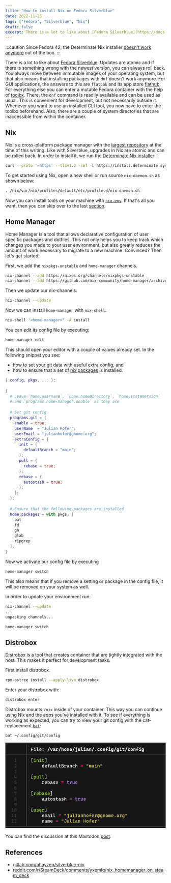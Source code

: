 ```yaml
---
title: "How to install Nix on Fedora Silverblue"
date: 2022-11-25
tags: ["Fedora", "Silverblue", "Nix"]
draft: false
excerpt: There is a lot to like about [Fedora Silverblue](https://docs.fedoraproject.org/en-US/fedora-silverblue/). The base of your operating system is immutable, so you cannot really break your system with updates. However, that also means that installing packages with `dnf` doesn't work anymore. This post is about how to install Nix, which allows you to install CLI tools without modifying your base system.
---
```


:::caution
Since Fedora 42, the Determinate Nix installer [doesn't work anymore](https://github.com/DeterminateSystems/nix-installer/issues/1445) out of the box.
:::

There is a lot to like about [Fedora Silverblue](https://docs.fedoraproject.org/en-US/fedora-silverblue/).
Updates are atomic and if there is something wrong with the newest version, you can always roll back.
You always move between immutable images of your operating system, but that also means that installing packages with `dnf` doesn't work anymore.
For GUI applications, the answers to this are `flatpak` and its app store [flathub](https://flathub.org/home).
For everything else you can enter a mutable Fedora container with the help of [toolbx](https://containertoolbx.org/).
There, the `dnf` command is readily available and can be used as usual.
This is convenient for development, but not necessarily outside it.
Whenever you want to use an installed CLI tool, you now have to enter the toolbx beforehand.
Also, there are a couple of system directories that are inaccessible from within the container.


## Nix

Nix is a cross-platform package manager with the [largest repository](https://repology.org/repositories/statistics/total) at the time of this writing.
Like with Silverblue, upgrades in Nix are atomic and can be rolled back.
In order to install it, we run the [Determinate Nix installer](https://github.com/DeterminateSystems/nix-installer):
```bash
curl --proto '=https' --tlsv1.2 -sSf -L https://install.determinate.systems/nix | sh -s -- install
```

To get started using Nix, open a new shell or run source `nix-daemon.sh` as shown below:


```bash
. /nix/var/nix/profiles/default/etc/profile.d/nix-daemon.sh
```

Now you can install tools on your machine with [`nix-env`](https://nixos.org/manual/nix/stable/command-ref/nix-env.html).
If that's all you want, then you can skip over to the last [section](./#distrobox).

## Home Manager

Home Manager is a tool that allows declarative configuration of user specific packages and dotfiles.
This not only helps you to keep track which changes you made to your user environment, but also greatly reduces the amount of work necessary to migrate to a new machine.
Convinced?
Then let's get started!

First, we add the `nixpkgs-unstable` and `home-manager` channels.

```bash
nix-channel --add https://nixos.org/channels/nixpkgs-unstable
nix-channel --add https://github.com/nix-community/home-manager/archive/master.tar.gz home-manager
```

Then we update our nix-channels.

```bash
nix-channel --update
```

Now we can install `home-manager` with `nix-shell`.

```bash
nix-shell '<home-manager>' -A install
```

You can edit its config file by executing:

```bash
home-manager edit
```

This should open your editor with a couple of values already set.
In the following snippet you see:
- how to set your git data with useful [extra config](https://leosiddle.com/posts/2020/07/git-config-pull-rebase-autostash/), and
- how to ensure that a set of [nix packages](https://search.nixos.org/packages?channel=unstable) is installed.

```nix
{ config, pkgs, ... }:

{
  # Leave `home.username`, `home.homeDirectory`, `home.stateVersion`
  # and `programs.home-manager.enable` as they are

  # Set git config
  programs.git = {
    enable = true;
    userName  = "Julian Hofer";
    userEmail = "julianhofer@gnome.org";
    extraConfig = {
      init = {
        defaultBranch = "main";
      };
      pull = {
        rebase = true;
      };
      rebase = {
        autostash = true;
      };
    };
  };

  # Ensure that the following packages are installed
  home.packages = with pkgs; [
    bat
    fd
    gh
    glab
    ripgrep
  ];
}
```


Now we activate our config file by executing

```bash
home-manager switch
```

This also means that if you remove a setting or package in the config file, it will be removed on your system as well.

In order to update your environment run:
```bash
nix-channel --update
...
unpacking channels...
```

```shell
home-manager switch
```

## Distrobox

[Distrobox](https://distrobox.privatedns.org/) is a tool that creates container that are tightly integrated with the host.
This makes it perfect for development tasks.

First install distrobox.
```bash
rpm-ostree install --apply-live distrobox
```

Enter your distrobox with:
```bash
distrobox enter
```

Distrobox mounts `/nix` inside of your container.
This way you can continue using Nix and the apps you've installed with it.
To see if everything is working as expected, you can try to view your git config with the cat-replacement [`bat`](https://github.com/sharkdp/bat#syntax-highlighting):

```bash
bat ~/.config/git/config
```

![The content of git config on a terminal as displayed by bat with syntax highlighting](../../../../assets/bat-output.png)

You can find the discussion at this Mastodon [post](https://chaos.social/@ju/110933089661444452).

## References

- [gitlab.com/ahayzen/silverblue-nix](https://gitlab.com/ahayzen/silverblue-nix)
- [reddit.com/r/SteamDeck/comments/yxpmlq/nix_homemanager_on_steam_deck](https://www.reddit.com/r/SteamDeck/comments/yxpmlq/nix_homemanager_on_steam_deck/)
